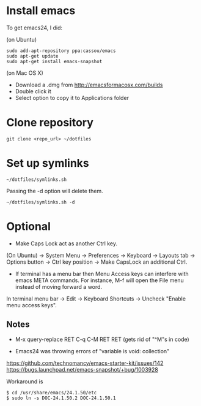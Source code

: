 # Install emacs

To get emacs24, I did:

(on Ubuntu)

    sudo add-apt-repository ppa:cassou/emacs
    sudo apt-get update
    sudo apt-get install emacs-snapshot

(on Mac OS X)

* Download a .dmg from http://emacsformacosx.com/builds
* Double click it
* Select option to copy it to Applications folder

# Clone repository

    git clone <repo_url> ~/dotfiles

# Set up symlinks

    ~/dotfiles/symlinks.sh

Passing the -d option will delete them.

    ~/dotfiles/symlinks.sh -d

# Optional

* Make Caps Lock act as another Ctrl key.

(On Ubuntu) -> System Menu -> Preferences -> Keyboard -> Layouts tab -> Options button ->
Ctrl key position -> Make CapsLock an additional Ctrl.

* If terminal has a menu bar then Menu Access keys can interfere with
  emacs META commands.  For instance, M-f will open the File menu
  instead of moving forward a word.

In terminal menu bar -> Edit -> Keyboard Shortcuts -> Uncheck "Enable menu access keys".

## Notes

* M-x query-replace RET C-q C-M RET RET (gets rid of "^M"s in code)

* Emacs24 was throwing errors of "variable is void: collection"

https://github.com/technomancy/emacs-starter-kit/issues/142  
https://bugs.launchpad.net/emacs-snapshot/+bug/1003928

Workaround is

    $ cd /usr/share/emacs/24.1.50/etc
    $ sudo ln -s DOC-24.1.50.2 DOC-24.1.50.1
